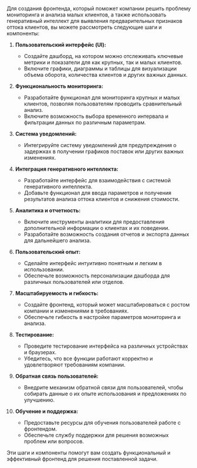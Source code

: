 Для создания фронтенда, который поможет компании решить проблему мониторинга и анализа малых клиентов, а также использовать генеративный интеллект для выявления предварительных признаков оттока клиентов, вы можете рассмотреть следующие шаги и компоненты:

1. **Пользовательский интерфейс (UI):**
   - Создайте дашборд, на котором можно отслеживать ключевые метрики и показатели для как крупных, так и малых клиентов.
   - Включите графики, диаграммы и таблицы для визуализации объема оборота, количества клиентов и других важных данных.

2. **Функциональность мониторинга:**
   - Разработайте функционал для мониторинга крупных и малых клиентов, позволяя пользователям проводить сравнительный анализ.
   - Включите возможность выбора временного интервала и фильтрации данных по различным параметрам.

3. **Система уведомлений:**
   - Интегрируйте систему уведомлений для предупреждения о задержках в получении графиков поставок или других важных изменениях.

4. **Интеграция генеративного интеллекта:**
   - Разработайте интерфейс для взаимодействия с системой генеративного интеллекта.
   - Добавьте функционал для ввода параметров и получения результатов анализа оттока клиентов и снижения стоимости.

5. **Аналитика и отчетность:**
   - Включите инструменты аналитики для предоставления дополнительной информации о клиентах и их поведении.
   - Разработайте возможность создания отчетов и экспорта данных для дальнейшего анализа.

6. **Пользовательский опыт:**
   - Сделайте интерфейс интуитивно понятным и легким в использовании.
   - Обеспечьте возможность персонализации дашборда для различных пользователей или отделов.

7. **Масштабируемость и гибкость:**
   - Создайте фронтенд, который может масштабироваться с ростом компании и изменениями в требованиях.
   - Обеспечьте гибкость в настройке параметров мониторинга и анализа.

8. **Тестирование:**
   - Проведите тестирование интерфейса на различных устройствах и браузерах.
   - Убедитесь, что все функции работают корректно и удовлетворяют требованиям компании.

9. **Обратная связь пользователей:**
   - Внедрите механизм обратной связи для пользователей, чтобы собирать данные о их опыте использования и предложениях по улучшению.

10. **Обучение и поддержка:**
    - Предоставьте ресурсы для обучения пользователей работе с фронтендом.
    - Обеспечьте службу поддержки для решения возможных проблем или вопросов.

Эти шаги и компоненты помогут вам создать функциональный и эффективный фронтенд для решения поставленной задачи.